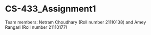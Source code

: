 # CS-433_Assignment1
 Team members: Netram Choudhary (Roll number 21110138) and Amey Rangari (Roll number 21110177)
